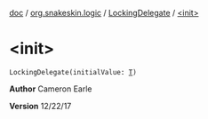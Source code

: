 [doc](../../index.md) / [org.snakeskin.logic](../index.md) / [LockingDelegate](index.md) / [&lt;init&gt;](./-init-.md)

# &lt;init&gt;

`LockingDelegate(initialValue: `[`T`](index.md#T)`)`

**Author**
Cameron Earle

**Version**
12/22/17

